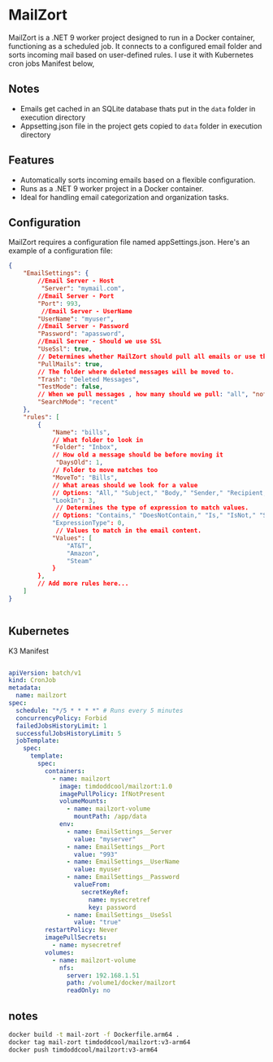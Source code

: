 # MailZort

MailZort is a .NET 9 worker project designed to run in a Docker container, functioning as a scheduled job. It connects to a configured email folder and sorts incoming mail based on user-defined rules. I use it with Kubernetes cron jobs Manifest below,

## Notes
- Emails get cached in an SQLite database thats put in the `data` folder in execution directory
- Appsetting.json file in the project gets copied to `data` folder in execution directory

## Features

- Automatically sorts incoming emails based on a flexible configuration.
- Runs as a .NET 9 worker project in a Docker container.
- Ideal for handling email categorization and organization tasks.


## Configuration

MailZort requires a configuration file named appSettings.json. Here's an example of a configuration file:

``` json
{
    "EmailSettings": {
        //Email Server - Host
         "Server": "mymail.com",
        //Email Server - Port
        "Port": 993,
         //Email Server - UserName
        "UserName": "myuser",
        //Email Server - Password
        "Password": "apassword",
        //Email Server - Should we use SSL
        "UseSsl": true,
        // Determines whether MailZort should pull all emails or use the email cache
        "PullMails": true,
        // The folder where deleted messages will be moved to.
        "Trash": "Deleted Messages",
        "TestMode": false,
        // When we pull messages , how many should we pull: "all", "not-seen", "recent"
        "SearchMode": "recent"
    },
    "rules": [
        {
            "Name": "bills",
            // What folder to look in
            "Folder": "Inbox",
            // How old a message should be before moving it
             "DaysOld": 1,
            // Folder to move matches too
            "MoveTo": "Bills",
            // What areas should we look for a value
            // Options: "All," "Subject," "Body," "Sender," "Recipient," "SenderEmail"
            "LookIn": 3,
             // Determines the type of expression to match values.
            // Options: "Contains," "DoesNotContain," "Is," "IsNot," "StartsWith," "EndsWith," "MatchesRegex," "DoesNotMatchRegex"
            "ExpressionType": 0,
             // Values to match in the email content.
            "Values": [
                "AT&T",
                "Amazon",
                "Steam"
            }
        },
        // Add more rules here...
    ]
}



```

## Kubernetes

K3 Manifest
``` yaml

apiVersion: batch/v1
kind: CronJob
metadata:
  name: mailzort
spec:
  schedule: "*/5 * * * *" # Runs every 5 minutes
  concurrencyPolicy: Forbid
  failedJobsHistoryLimit: 1
  successfulJobsHistoryLimit: 5
  jobTemplate:
    spec:
      template:
        spec:
          containers:
            - name: mailzort
              image: timdoddcool/mailzort:1.0
              imagePullPolicy: IfNotPresent
              volumeMounts:
                - name: mailzort-volume
                  mountPath: /app/data
              env:
                - name: EmailSettings__Server
                  value: "myserver"
                - name: EmailSettings__Port
                  value: "993"
                - name: EmailSettings__UserName
                  value: myuser
                - name: EmailSettings__Password
                  valueFrom:
                    secretKeyRef:
                      name: mysecretref
                      key: password
                - name: EmailSettings__UseSsl
                  value: "true"
          restartPolicy: Never
          imagePullSecrets:
            - name: mysecretref
          volumes:
            - name: mailzort-volume
              nfs:
                server: 192.168.1.51
                path: /volume1/docker/mailzort
                readOnly: no
```

## notes
```bash 
docker build -t mail-zort -f Dockerfile.arm64 .
docker tag mail-zort timdoddcool/mailzort:v3-arm64
docker push timdoddcool/mailzort:v3-arm64
```
